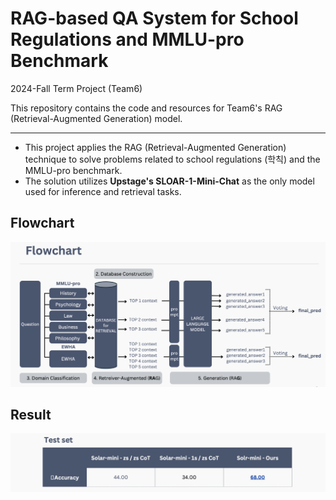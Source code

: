# RAG-based QA System for School Regulations and MMLU-pro Benchmark
2024-Fall Term Project (Team6)

This repository contains the code and resources for Team6's RAG (Retrieval-Augmented Generation) model. 

---

- This project applies the RAG (Retrieval-Augmented Generation) technique to solve problems related to school regulations (학칙) and the MMLU-pro benchmark.
- The solution utilizes **Upstage's SLOAR-1-Mini-Chat** as the only model used for inference and retrieval tasks.

## Flowchart

<img src="img/Flowchart.png" width='700'>

## Result

<img src="img/Result.png" width='700'>
